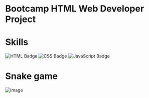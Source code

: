 # Bootcamp HTML Web Developer Project 

# Skills
![HTML Badge](https://img.shields.io/badge/HTML5-E34F26?style=for-the-badge&logo=html5&logoColor=white)
![CSS Badge](https://img.shields.io/badge/CSS3-1572B6?style=for-the-badge&logo=css3&logoColor=white)
![JavaScript Badge](https://img.shields.io/badge/JavaScript-F7DF1E?style=for-the-badge&logo=javascript&logoColor=black)

# Snake game

![image](https://user-images.githubusercontent.com/65916297/122614572-4bf7d080-d05d-11eb-9777-8dccb8b704cd.png)




